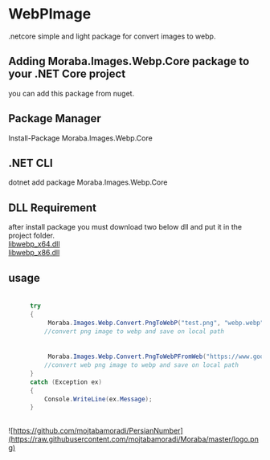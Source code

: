 # WebPImage
.netcore simple and light package for convert images to webp.

## Adding Moraba.Images.Webp.Core package to your .NET Core project

  you can add this package from nuget.

## Package Manager
   Install-Package Moraba.Images.Webp.Core 
## .NET CLI 
   dotnet add package Moraba.Images.Webp.Core 
  
## DLL Requirement  
   after install package you must download two below dll and put it in the project folder.\
   [libwebp_x64.dll](https://github.com/mojtabamoradi/WebPImage/raw/master/Image.Webp/libwebp_x64.dll)\
   [libwebp_x86.dll](https://github.com/mojtabamoradi/WebPImage/raw/master/Image.Webp/libwebp_x86.dll)
   
## usage

```c#

      try
      {
           Moraba.Images.Webp.Convert.PngToWebP("test.png", "webp.webp", 440, 200);
          //convert png image to webp and save on local path

		  
           Moraba.Images.Webp.Convert.PngToWebPFromWeb("https://www.google.com/images/branding/googlelogo/1x/googlelogo_color_272x92dp.png", "webp.webp", 100, 50);
          //convert web png image to webp and save on local path
      }
      catch (Exception ex)
      {
          Console.WriteLine(ex.Message);
      } 

``` 
##
![https://github.com/mojtabamoradi/PersianNumber](https://raw.githubusercontent.com/mojtabamoradi/Moraba/master/logo.png)

